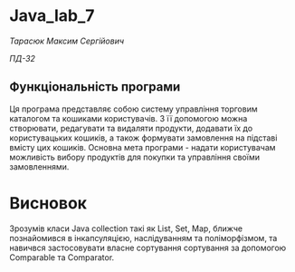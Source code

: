 # Java_lab_7

*Тарасюк Максим Сергійович*

*ПД-32*

## Функціональність програми
Ця програма представляє собою систему управління торговим каталогом та кошиками користувачів. З її допомогою можна створювати, редагувати та видаляти продукти, додавати їх до користувацьких кошиків, а також формувати замовлення на підставі вмісту цих кошиків. Основна мета програми - надати користувачам можливість вибору продуктів для покупки та управління своїми замовленнями.


# Висновок
Зрозумів класи Java collection такі як List, Set, Map, ближче познайомився в інкапсуляцією, наслідуванням та поліморфізмом, та навичвся застосовувати власне сортування сортування за допомогою Comparable та Comparator.
